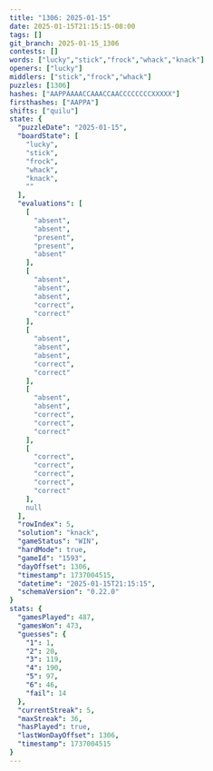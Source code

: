```yaml
---
title: "1306: 2025-01-15"
date: 2025-01-15T21:15:15-08:00
tags: []
git_branch: 2025-01-15_1306
contests: []
words: ["lucky","stick","frock","whack","knack"]
openers: ["lucky"]
middlers: ["stick","frock","whack"]
puzzles: [1306]
hashes: ["AAPPAAAACCAAACCAACCCCCCCCXXXXX"]
firsthashes: ["AAPPA"]
shifts: ["quilu"]
state: {
  "puzzleDate": "2025-01-15",
  "boardState": [
    "lucky",
    "stick",
    "frock",
    "whack",
    "knack",
    ""
  ],
  "evaluations": [
    [
      "absent",
      "absent",
      "present",
      "present",
      "absent"
    ],
    [
      "absent",
      "absent",
      "absent",
      "correct",
      "correct"
    ],
    [
      "absent",
      "absent",
      "absent",
      "correct",
      "correct"
    ],
    [
      "absent",
      "absent",
      "correct",
      "correct",
      "correct"
    ],
    [
      "correct",
      "correct",
      "correct",
      "correct",
      "correct"
    ],
    null
  ],
  "rowIndex": 5,
  "solution": "knack",
  "gameStatus": "WIN",
  "hardMode": true,
  "gameId": "1593",
  "dayOffset": 1306,
  "timestamp": 1737004515,
  "datetime": "2025-01-15T21:15:15",
  "schemaVersion": "0.22.0"
}
stats: {
  "gamesPlayed": 487,
  "gamesWon": 473,
  "guesses": {
    "1": 1,
    "2": 20,
    "3": 119,
    "4": 190,
    "5": 97,
    "6": 46,
    "fail": 14
  },
  "currentStreak": 5,
  "maxStreak": 36,
  "hasPlayed": true,
  "lastWonDayOffset": 1306,
  "timestamp": 1737004515
}
---
```

<!-- more -->
